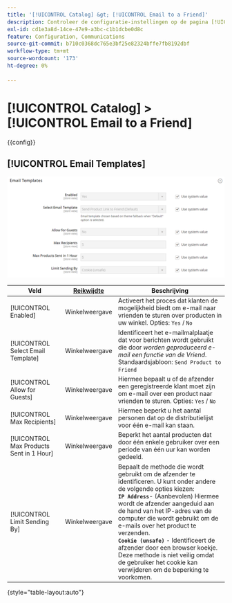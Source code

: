 ```yaml
---
title: '[!UICONTROL Catalog] &gt; [!UICONTROL Email to a Friend]'
description: Controleer de configuratie-instellingen op de pagina [!UICONTROL Catalog] &gt; [!UICONTROL Email to a Friend] van Commerce Admin.
exl-id: cd1e3a8d-14ce-47e9-a3bc-c1b1dcbe0d8c
feature: Configuration, Communications
source-git-commit: b710c0368dc765e3bf25e82324bffe7fb8192dbf
workflow-type: tm+mt
source-wordcount: '173'
ht-degree: 0%

---
```


# [!UICONTROL Catalog] > [!UICONTROL Email to a Friend]

{{config}}

## [!UICONTROL Email Templates]

![ E-mailMalplaatjes ](./assets/email-to-a-friend-email-templates.png)<!-- zoom -->

<!-- [Email Templates](https://docs.magento.com/user-guide/marketing/email-template-configuration.html) -->

| Veld | [ Reikwijdte ](../../getting-started/websites-stores-views.md#scope-settings) | Beschrijving |
|--- |--- |--- |
| [!UICONTROL Enabled] | Winkelweergave | Activeert het proces dat klanten de mogelijkheid biedt om e-mail naar vrienden te sturen over producten in uw winkel. Opties: `Yes` / `No` |
| [!UICONTROL Select Email Template] | Winkelweergave | Identificeert het e-mailmalplaatje dat voor berichten wordt gebruikt die door _worden geproduceerd e-mail een functie van de Vriend_. Standaardsjabloon: `Send Product to Friend` |
| [!UICONTROL Allow for Guests] | Winkelweergave | Hiermee bepaalt u of de afzender een geregistreerde klant moet zijn om e-mail over een product naar vrienden te sturen. Opties: `Yes` / `No` |
| [!UICONTROL Max Recipients] | Winkelweergave | Hiermee beperkt u het aantal personen dat op de distributielijst voor één e-mail kan staan. |
| [!UICONTROL Max Products Sent in 1  Hour] | Winkelweergave | Beperkt het aantal producten dat door één enkele gebruiker over een periode van één uur kan worden gedeeld. |
| [!UICONTROL Limit Sending By] | Winkelweergave | Bepaalt de methode die wordt gebruikt om de afzender te identificeren. U kunt onder andere de volgende opties kiezen: <br/>**`IP Address`**- (Aanbevolen) Hiermee wordt de afzender aangeduid aan de hand van het IP-adres van de computer die wordt gebruikt om de e-mails over het product te verzenden.<br/>**`Cookie (unsafe)`** - Identificeert de afzender door een browser koekje. Deze methode is niet veilig omdat de gebruiker het cookie kan verwijderen om de beperking te voorkomen. |

{style="table-layout:auto"}
